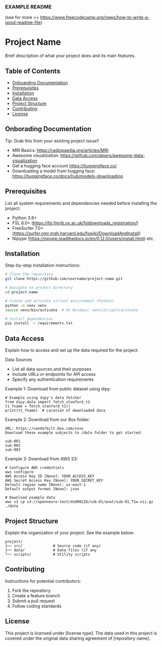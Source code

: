 ### EXAMPLE README 
(see for more >> https://www.freecodecamp.org/news/how-to-write-a-good-readme-file)

# Project Name

Brief description of what your project does and its main features. 

## Table of Contents
- [Onboarding Documentation](#onboarding)
- [Prerequisites](#prerequisites)
- [Installation](#installation)
- [Data Access](#data-access)
- [Project Structure](#project-structure)
- [Contributing](#contributing)
- [License](#license)

## Onborading Documentation
Tip: Grab this from your existing project issue!!

- MRI Basics: https://radiopaedia.org/articles/MRI
- Awesome visualization: https://github.com/alpers/awesome-data-visualization
- Get a hugging face account https://huggingface.co/
- Downloading a model from hugging face: https://huggingface.co/docs/hub/models-downloading

## Prerequisites

List all system requirements and dependencies needed before installing the project:

- Python 3.8+
- FSL 6.0+ (https://fsl.fmrib.ox.ac.uk/fsldownloads_registration/)
- FreeSurfer 7.0+ (https://surfer.nmr.mgh.harvard.edu/fswiki/DownloadAndInstall)
- Nipype (https://nipype.readthedocs.io/en/0.12.0/users/install.html)
etc.

## Installation

Step-by-step installation instructions:

```bash
# Clone the repository
git clone https://github.com/username/project-name.git

# Navigate to project directory
cd project-name

# Create and activate virtual environment (Python)
python -m venv venv
source venv/bin/activate  # On Windows: venv\Scripts\activate

# Install dependencies
pip install -r requirements.txt
```

## Data Access

Explain how to access and set up the data required for the project:

Data Sources
   - List all data sources and their purposes
   - Include URLs or endpoints for API access
   - Specify any authentication requirements

Example 1: Download from public dataset using dipy:
```
# Example using dipy's data fetcher
from dipy.data import fetch_stanford_t1
t1_fname = fetch_stanford_t1()
print(t1_fname)  # Location of downloaded data
```
Example 2: Download from our Box folder:
```
URL: https://vanderbilt.box.com/xxxx
Download these example subjects to /data folder to get started:

sub-001
sub-002
sub-003
```

Example 3: Download from AWS S3:
```
# Configure AWS credentials
aws configure
AWS Access Key ID [None]: YOUR_ACCESS_KEY
AWS Secret Access Key [None]: YOUR_SECRET_KEY
Default region name [None]: us-east-1
Default output format [None]: json

# Download example data
aws s3 cp s3://openneuro-test/ds000228/sub-01/anat/sub-01_T1w.nii.gz ./data
```

## Project Structure
Explain the organization of your project. See the example below:

```
project/
├── src/              # Source code (if any)
├── data/             # Data files (if any
└── scripts/          # Utility scripts
```

## Contributing

Instructions for potential contributors:

1. Fork the repository
2. Create a feature branch
3. Submit a pull request
4. Follow coding standards

## License

This project is licensed under [license type]. The data used in this project is covered under the original data sharing agreement of [repository name].
